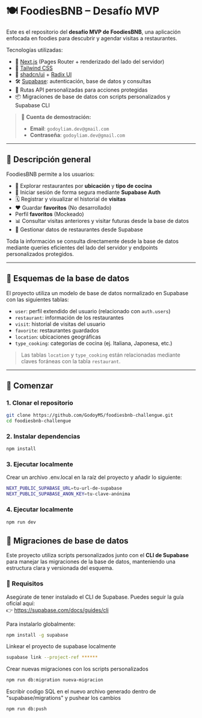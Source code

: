 # 🍽️ FoodiesBNB – Desafío MVP

Este es el repositorio del **desafío MVP de FoodiesBNB**, una aplicación enfocada en foodies para descubrir y agendar visitas a restaurantes.

Tecnologías utilizadas:

- 🧱 [Next.js](https://nextjs.org) (Pages Router + renderizado del lado del servidor)
- 💨 [Tailwind CSS](https://tailwindcss.com)
- 🧩 [shadcn/ui](https://ui.shadcn.dev/) + [Radix UI](https://www.radix-ui.com/)
- 🛠️ [Supabase](https://supabase.com): autenticación, base de datos y consultas
- 🔐 Rutas API personalizadas para acciones protegidas
- 📦 Migraciones de base de datos con scripts personalizados y Supabase CLI

> 🔐 **Cuenta de demostración:**
> - **Email**: `godoyliam.dev@gmail.com`  
> - **Contraseña**: `godoyliam.dev@gmail.com`

---

## 🧠 Descripción general

FoodiesBNB permite a los usuarios:

- 📍 Explorar restaurantes por **ubicación** y **tipo de cocina**
- 🔐 Iniciar sesión de forma segura mediante **Supabase Auth**
- 🗓️ Registrar y visualizar el historial de **visitas**
- ❤️ Guardar **favoritos** (No desarrollado)
- Perfil **favoritos** (Mockeado)
- 📊 Consultar visitas anteriores y visitar futuras desde la base de datos
- 🧾 Gestionar datos de restaurantes desde Supabase

Toda la información se consulta directamente desde la base de datos mediante queries eficientes del lado del servidor y endpoints personalizados protegidos.

---

## 🧩 Esquemas de la base de datos

El proyecto utiliza un modelo de base de datos normalizado en Supabase con las siguientes tablas:

- `user`: perfil extendido del usuario (relacionado con `auth.users`)
- `restaurant`: información de los restaurantes
- `visit`: historial de visitas del usuario
- `favorite`: restaurantes guardados
- `location`: ubicaciones geográficas
- `type_cooking`: categorías de cocina (ej. Italiana, Japonesa, etc.)

> Las tablas `location` y `type_cooking` están relacionadas mediante claves foráneas con la tabla `restaurant`.

---

## 🚀 Comenzar

### 1. Clonar el repositorio

```bash
git clone https://github.com/GodoyMS/foodiesbnb-challengue.git
cd foodiesbnb-challengue
```

### 2. Instalar dependencias
```bash
npm install
```
### 3. Ejecutar localmente
Crear un archivo .env.local en la raíz del proyecto y añadir lo siguiente:

```bash
NEXT_PUBLIC_SUPABASE_URL=tu-url-de-supabase
NEXT_PUBLIC_SUPABASE_ANON_KEY=tu-clave-anónima
```

### 4. Ejecutar localmente
```bash
npm run dev
```


## 🧪 Migraciones de base de datos

Este proyecto utiliza scripts personalizados junto con el **CLI de Supabase** para manejar las migraciones de la base de datos, manteniendo una estructura clara y versionada del esquema.

### 🔧 Requisitos

Asegúrate de tener instalado el CLI de Supabase. Puedes seguir la guía oficial aquí:  
👉 https://supabase.com/docs/guides/cli

Para instalarlo globalmente:

```bash
npm install -g supabase
```

Linkear el proyecto de supabase localmente

```bash
supabase link --project-ref ******
```

Crear nuevas migraciones con los scripts personalizados

```bash
npm run db:migration nueva-migracion
```

Escribir codigo SQL en el nuevo archivo generado dentro de "supabase/migrations" y pushear los cambios


```bash
npm run db:push
```


